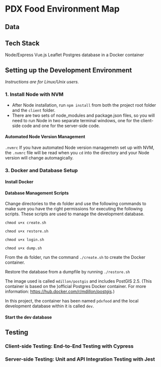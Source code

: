# PDX Food Environment Map

## Data

## Tech Stack

Node/Express
Vue.js
Leaflet
Postgres database in a Docker container

## Setting up the Development Environment

_Instructions are for Linux/Unix users._

### 1. Install Node with NVM

- After Node installation, run `npm install` from both the project root folder and the `client` folder.
- There are two sets of node_modules and package.json files, so you will need to run Node in two separate terminal windows, one for the client-side code and one for the server-side code.

#### Automated Node Version Management

`.nvmrc` If you have automated Node version managemetn set up with NVM, the `.nvmrc` file will be read when you `cd` into the directory and your Node version will change automagically.

### 3. Docker and Database Setup

#### Install Docker

#### Database Management Scripts

Change directories to the `db` folder and use the following commands to make sure you have the right permissions for executing the following scripts. These scripts are used to manage the development database.

`chmod u+x create.sh`

`chmod u+x restore.sh`

`chmod u+x login.sh`

`chmod u+x dump.sh`

From the `db` folder, run the command `./create.sh` to create the Docker container.

Restore the database from a dumpfile by running `./restore.sh`

The image used is called `mdillon/postgis` and includes PostGIS 2.5. (This container is based on the )official Postgres Docker container. For more information: https://hub.docker.com/r/mdillon/postgis.)

In this project, the container has been named `pdxfood` and the local development database within it is called `dev`.

#### Start the dev database

## Testing

### Client-side Testing: End-to-End Testing with Cypress

### Server-side Testing: Unit and API Integration Testing with Jest
